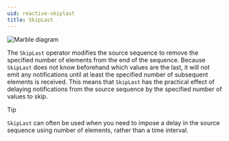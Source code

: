 ```yaml
---
uid: reactive-skiplast
title: SkipLast
---
```


![Marble diagram](~/images/reactive-skiplast.svg)

The `SkipLast` operator modifies the source sequence to remove the specified number of elements from the end of the sequence. Because `SkipLast` does not know beforehand which values are the last, it will not emit any notifications until at least the specified number of subsequent elements is received. This means that `SkipLast` has the practical effect of delaying notifications from the source sequence by the specified number of values to skip.

> [!Tip]
> `SkipLast` can often be used when you need to impose a delay in the source sequence using number of elements, rather than a time interval.
